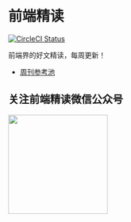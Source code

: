 # 前端精读

<a href="https://travis-ci.org/dt-fe/weekly">
  <img src="https://travis-ci.org/dt-fe/weekly.svg?branch=v2" alt="CircleCI Status">
</a>

前端界的好文精读，每周更新！

- [周刊参考池](https://github.com/dt-fe/weekly/issues/2)

## 关注前端精读微信公众号

<img width=200 src="https://img.alicdn.com/tfs/TB165W0MCzqK1RjSZFLXXcn2XXa-258-258.jpg">
